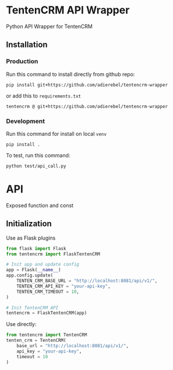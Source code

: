 # TentenCRM API Wrapper

Python API Wrapper for TentenCRM

## Installation

### Production

Run this command to install directly from github repo:

```
pip install git+https://github.com/adierebel/tentencrm-wrapper
```

or add this to `requirements.txt`

```
tentencrm @ git+https://github.com/adierebel/tentencrm-wrapper
```

### Development

Run this command for install on local `venv`

```
pip install .
```

To test, run this command:

```
python test/api_call.py
```

# API

Exposed function and const

## Initialization

Use as Flask plugins

```python
from flask import Flask
from tentencrm import FlaskTentenCRM

# Init app and update config
app = Flask(__name__)
app.config.update(
    TENTEN_CRM_BASE_URL = "http://localhost:8081/api/v1/",
    TENTEN_CRM_API_KEY = "your-api-key",
    TENTEN_CRM_TIMEOUT = 10,
)

# Init TentenCRM API
tentencrm = FlaskTentenCRM(app)
```

Use directly:

```python
from tentencrm import TentenCRM
tenten_crm = TentenCRM(
    base_url = "http://localhost:8081/api/v1/",
    api_key = "your-api-key",
    timeout = 10
)
```